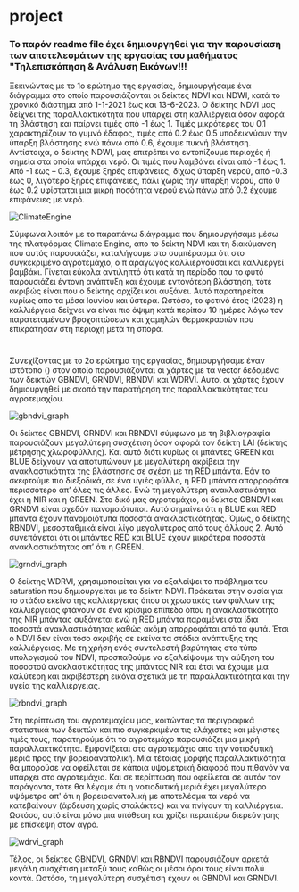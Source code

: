 # project
### Το παρόν readme file έχει δημιουργηθεί για την παρουσίαση των αποτελεσμάτων της εργασίας του μαθήματος "Τηλεπισκόπηση & Ανάλυση Εικόνων!!!

Ξεκινώντας με το 1ο ερώτημα της εργασίας, δημιουργήσαμε ένα διάγραμμα στο οποίο παρουσιάζονται οι δείκτες NDVI και NDWI, κατά το χρονικό διάστημα από 1-1-2021 έως και 13-6-2023.
Ο δείκτης NDVI μας δείχνει της παραλλακτικότητα που υπάρχει στη καλλιέργεια όσον αφορά τη βλάστηση και παίρνει τιμές από -1 έως 1. Τιμές μικρότερες του 0.1 χαρακτηρίζουν το γυμνό έδαφος, τιμές από 0.2 έως 0.5 υποδεικνύουν την ύπαρξη βλάστησης ενώ πάνω από 0.6, έχουμε πυκνή βλάστηση. Αντίστοιχα, ο δείκτης NDWI, μας επιτρέπει να εντοπίζουμε περιοχές ή σημεία στα οποία υπάρχει νερό. Οι τιμές που λαμβάνει είναι από -1 έως 1. Από -1 έως – 0.3, έχουμε ξηρές επιφάνειες, δίχως ύπαρξη νερού, από -0.3 έως 0, λιγότερο ξηρές επιφάνειες, πάλι χωρίς την ύπαρξη νερού, από 0 έως 0.2 υφίσταται μια μικρή ποσότητα νερού ενώ πάνω από 0.2 έχουμε επιφάνειες με νερό. 

![ClimateEngine](https://github.com/thkarakostas/project/assets/139591471/ae856fb3-aab5-48c7-9e96-afcea743c620)

Σύμφωνα λοιπόν με το παραπάνω διάγραμμα που δημιουργήσαμε μέσω της πλατφόρμας Climate Engine, απο το δείκτη NDVI και τη διακύμανση που αυτός παρουσιάζει, καταλήγουμε στο συμπέρασμα ότι στο συγκεκριμένο αγροτεμάχιο, ο π αραγωγός καλλιεργούσαι και καλλιεργεί βαμβάκι. Γίνεται εύκολα αντιληπτό ότι κατά τη περίοδο που το φυτό παρουσιάζει έντονη ανάπτυξη και έχουμε εντονότερη βλάστηση, τότε ακριβώς είναι που ο δείκτης αρχίζει και αυξάνει. Αυτό παρατηρείται κυρίως απο τα μέσα Ιουνίου και ύστερα. Ωστόσο, το φετινό έτος (2023) η καλλιέργεια δείχνει να είναι πιο όψιμη κατά περίπου 10 ημέρες λόγω τον παρατεταμένων βροχοπτώσεων και χαμηλών θερμοκρασιών που επικράτησαν στη περιοχή μετά τη σπορά. 

#

Συνεχίζοντας με το 2ο ερώτημα της εργασίας, δημιουργήσαμε έναν ιστότοπο () στον οποίο παρουσιάζονται οι χάρτες με τα vector δεδομένα των δεικτών GBNDVI, GRNDVI, RBNDVI και WDRVI. Αυτοί οι χάρτες έχουν δημιουργηθεί με σκοπό την παρατήρηση της παραλλακτικότητας του αγροτεμαχίου.

![gbndvi_graph](https://github.com/thkarakostas/project/assets/139591471/08f4d5be-81b3-46d3-a6a4-6fc73e368349)

Οι δείκτες GBNDVI, GRNDVI και RBNDVI σύμφωνα με τη βιβλιογραφία παρουσιάζουν μεγαλύτερη συσχέτιση όσον αφορά τον δείκτη LAI (δείκτης μέτρησης χλωροφύλλης). Και αυτό διότι κυρίως οι μπάντες GREEN και BLUE δείχνουν να αποτυπώνουν με  μεγαλύτερη ακρίβεια την ανακλαστικότητα της βλάστησης σε σχέση με τη RED μπάντα. Εάν το σκεφτούμε πιο διεξοδικά, σε ένα υγιές φύλλο, η RED μπάντα απορροφάται περισσότερο απ’ όλες τις άλλες. Ενώ τη μεγαλύτερη ανακλαστικότητα έχει η NIR και η GREEN. Στο δικό μας αγροτεμάχιο, οι δείκτες GBNDVI και GRNDVI είναι σχεδόν πανομοιότυποι. Αυτό σημαίνει ότι η BLUE και RED μπάντα έχουν πανομοιότυπα ποσοστά ανακλαστικότητας. Όμως, ο δείκτης RBNDVI, μεσοσταθμικά είναι λίγο μεγαλύτερος από τους άλλους 2. Αυτό συνεπάγεται ότι οι μπάντες RED και BLUE έχουν μικρότερα ποσοστά ανακλαστικότητας απ’ ότι η GREEN. 

![grndvi_graph](https://github.com/thkarakostas/project/assets/139591471/8cfa0851-10ab-4ae6-8c34-436e96869486)

Ο δείκτης WDRVI, χρησιμοποιείται για να εξαλείψει το πρόβλημα του saturation που δημιουργείται με το δείκτη NDVI. Πρόκειται στην ουσία για το στάδιο εκείνο της καλλιέργειας όπου οι χρωστικές των φύλλων της καλλιέργειας φτάνουν σε ένα κρίσιμο επίπεδο όπου η ανακλαστικότητα της NIR μπάντας αυξάνεται ενώ η RED μπάντα παραμένει στα ίδια ποσοστά ανακλαστικότητας καθώς ακόμη απορροφάται από τα φυτά. Έτσι ο NDVI δεν είναι τόσο ακριβής σε εκείνα τα στάδια ανάπτυξης της καλλιέργειας. Με τη χρήση ενός συντελεστή βαρύτητας στο τύπο υπολογισμού του NDVI, προσπαθούμε να εξαλείψουμε την αύξηση του ποσοστού ανακλαστικότητας της μπάντας NIR και έτσι να έχουμε μια καλύτερη και ακριβέστερη εικόνα σχετικά με τη παραλλακτικότητα και την υγεία της καλλιέργειας.

![rbndvi_graph](https://github.com/thkarakostas/project/assets/139591471/ee1e8962-226b-4296-b3ab-8fd7fc2562c2)

Στη περίπτωση του αγροτεμαχίου μας, κοιτώντας τα περιγραφικά στατιστικά των δεικτών και πιο συγκερκιμένα τις ελάχιστες και μέγιστες τιμές τους, παρατηρούμε ότι το αγροτεμάχο παρουσιάζει μια μικρή παραλλακτικότητα. Εμφανίζεται στο αγροτεμάχιο απο την νοτιοδυτική μεριά προς την βορειοανατολική. Μία τέτοιας μορφής παραλλακτικότητα θα μπορούσε να οφείλεται σε κάποια υψομετρική διαφορά που πιθανόν να υπάρχει στο αγροτεμάχιο. Και σε περίπτωση που οφείλεται σε αυτόν τον παράγοντα, τότε θα λέγαμε ότι η νοτιοδυτική μεριά έχει μεγαλύτερο υψόμετρο απ' ότι η βορειοανατολική με αποτελέσμα τα νερά να κατεβαίνουν (άρδευση χωρίς σταλάκτες) και να πνίγουν τη καλλιέργεια. Ωστόσο, αυτό είναι μόνο μια υπόθεση και χρίζει περαιτέρω διερεύνησης με επίσκεψη στον αγρό.

![wdrvi_graph](https://github.com/thkarakostas/project/assets/139591471/462aedd1-ddf8-4d09-bc1d-8e335f2a72ea)

Τέλος, οι δείκτες GBNDVI, GRNDVI και RBNDVI παρουσιάζουν αρκετά μεγάλη συσχέτιση μεταξύ τους καθώς οι μέσοι όροι τους είναι πολύ κοντά. Ωστόσο, τη μεγαλύτερη συσχέτιση έχουν οι GBNDVI και GRNDVI.
